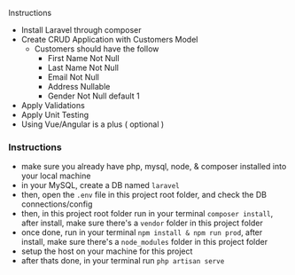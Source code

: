 Instructions
 * Install Laravel through composer
 * Create CRUD Application with Customers Model
	- Customers should have the follow
		- First Name Not Null
		- Last Name Not Null
		- Email Not Null
		- Address Nullable
		- Gender Not Null default 1
 * Apply Validations
 * Apply Unit Testing
 * Using Vue/Angular is a plus ( optional )


 ### Instructions
 - make sure you already have php, mysql, node, & composer installed into your local machine
 - in your MySQL, create a DB named `laravel`
 - then, open the `.env` file in this project root folder, and check the DB connections/config
 - then, in this project root folder run in your terminal `composer install`, after install, make sure there's a `vendor` folder in this project folder
 - once done, run in your terminal `npm install & npm run prod`, after install, make sure there's a `node_modules` folder in this project folder
 - setup the host on your machine for this project
 - after thats done, in your terminal run `php artisan serve`